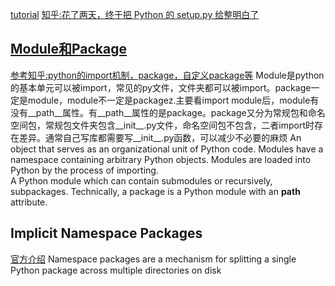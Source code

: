 [tutorial](https://setuptools.pypa.io/en/latest/userguide/index.html)
[知乎:花了两天，终于把 Python 的 setup.py 给整明白了](https://zhuanlan.zhihu.com/p/276461821)

## [Module和Package](https://docs.python.org/3/glossary.html#term-package)
[参考知乎:python的import机制，package，自定义package等](https://zhuanlan.zhihu.com/p/449210363)
Module是python的基本单元可以被import，常见的py文件，文件夹都可以被import。package一定是module，module不一定是packagez.主要看import module后，module有没有__path__属性。有__path__属性的是package。package又分为常规包和命名空间包，常规包文件夹包含__init__.py文件，命名空间包不包含，二者import时存在差异。通常自己写库都需要写__init__.py函数，可以减少不必要的麻烦
An object that serves as an organizational unit of Python code. Modules have a namespace containing arbitrary Python objects. Modules are loaded into Python by the process of importing.  
A Python module which can contain submodules or recursively, subpackages. Technically, a package is a Python module with an __path__ attribute.

## Implicit Namespace Packages
[官方介绍](https://peps.python.org/pep-0420/)
Namespace packages are a mechanism for splitting a single Python package across multiple directories on disk